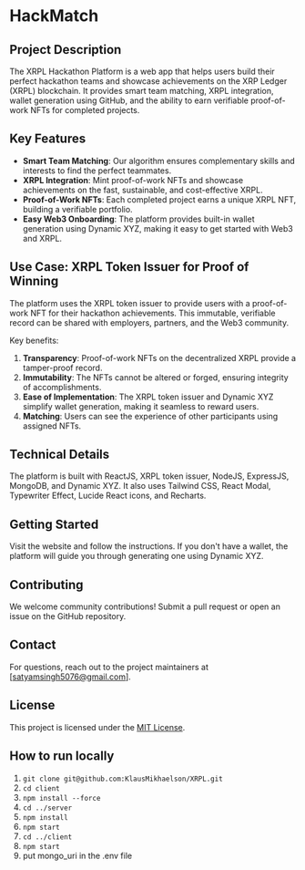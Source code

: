 # HackMatch

## Project Description
The XRPL Hackathon Platform is a web app that helps users build their perfect hackathon teams and showcase achievements on the XRP Ledger (XRPL) blockchain. It provides smart team matching, XRPL integration, wallet generation using GitHub, and the ability to earn verifiable proof-of-work NFTs for completed projects.

## Key Features
- **Smart Team Matching**: Our algorithm ensures complementary skills and interests to find the perfect teammates.
- **XRPL Integration**: Mint proof-of-work NFTs and showcase achievements on the fast, sustainable, and cost-effective XRPL.
- **Proof-of-Work NFTs**: Each completed project earns a unique XRPL NFT, building a verifiable portfolio.
- **Easy Web3 Onboarding**: The platform provides built-in wallet generation using Dynamic XYZ, making it easy to get started with Web3 and XRPL.

## Use Case: XRPL Token Issuer for Proof of Winning
The platform uses the XRPL token issuer to provide users with a proof-of-work NFT for their hackathon achievements. This immutable, verifiable record can be shared with employers, partners, and the Web3 community.

Key benefits:
1. **Transparency**: Proof-of-work NFTs on the decentralized XRPL provide a tamper-proof record.
2. **Immutability**: The NFTs cannot be altered or forged, ensuring integrity of accomplishments.
3. **Ease of Implementation**: The XRPL token issuer and Dynamic XYZ simplify wallet generation, making it seamless to reward users.
4. **Matching**: Users can see the experience of other participants using assigned NFTs.

## Technical Details
The platform is built with ReactJS, XRPL token issuer, NodeJS, ExpressJS, MongoDB, and Dynamic XYZ. It also uses Tailwind CSS, React Modal, Typewriter Effect, Lucide React icons, and Recharts.

## Getting Started
Visit the website and follow the instructions. If you don't have a wallet, the platform will guide you through generating one using Dynamic XYZ.

## Contributing
We welcome community contributions! Submit a pull request or open an issue on the GitHub repository.

## Contact
For questions, reach out to the project maintainers at [satyamsingh5076@gmail.com].

## License
This project is licensed under the [MIT License](LICENSE).


## How to run locally
1. `git clone git@github.com:KlausMikhaelson/XRPL.git`
2. `cd client`
3. `npm install --force`
4. `cd ../server`
5. `npm install`
6. `npm start`
7. `cd ../client`
8. `npm start`
9. put mongo_uri in the .env file
